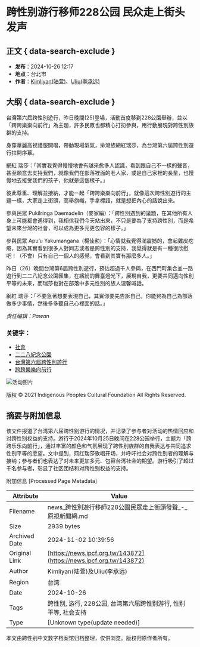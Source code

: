 # 跨性别游行移师228公园 民众走上街头发声

## 正文 { data-search-exclude }


- **发布**：2024-10-26 12:17
- **地点**：台北市
- **作者**：[Kimliyan(陆萱)](/?s=Kimliyan\(陸萱\))、[Uliu(李承远)](/?s=Uliu\(李承遠\))

## 大纲 { data-search-exclude }

台灣第六屆跨性別遊行，昨日晚間(25)登場，活動首度移到228公園舉辦，並以「跨跨樂樂向前行」為主題，許多民眾也都精心打扮參與，用行動展現對跨性別族群的支持。

身穿華麗高衩禮服開唱，帶動現場氣氛，排灣族網紅瑞莎，為台灣第六屆跨性別遊行拉開序幕。

網紅 瑞莎：「其實我覺得慢慢地會有越來愈多人認識，看到跟自己不一樣的聲音，甚至願意去支持我們，就像我們在部落裡面的老人家、或是自己家裡的長輩，也慢慢地去接受我們的孩子，他就是這個樣子。」

彼此尊重、理解並接納，才能一起「跨跨樂樂向前行」，就像這次跨性別遊行的主題一樣，大家走上街頭，高舉旗幟，手拿標語，就是想把內心的話說出來。

參與民眾 Pukilringa Daemadelin（麥家綸）：「跨性別遇到的議題，在其他所有人身上可能都會遇得到，我相信我們今天站出來，不只是要為了支持跨性別，而是希望未來台灣的社會，可以成為更多元更包容的樣子。」

參與民眾 Apu’u Yakumangana（楊佳勲）：「心情就我覺得滿震撼的，會起雞皮疙瘩，因為其實看到很多人對同志或者是跨性別的支持，我覺得就是有一種很欣慰吧！（不會）只有自己一個人的感覺，會看到其實有那麼多人。」

昨日（26）晚間台灣第6屆跨性別遊行，預估超過千人參與，在西門町集合並一路遊行到二二八紀念公園匯集，在繽紛的舞臺燈光下，展現自我，更要共同邁向性別平等的未來，而瑞莎也對在部落中多元性別的族人溫馨喊話。

網紅 瑞莎：「不要急著想要表現自己，其實你要先告訴自己，你能夠為自己為部落做多少事情，然後多多聽自己心裡面的話。」

_责任编辑：Pawan_

### 关键字：

- [社會](https://news.ipcf.org.tw/category/%e7%a4%be%e6%9c%83)
- [二二八紀念公園](https://news.ipcf.org.tw/tag/%e4%ba%8c%e4%ba%8c%e5%85%ab%e7%b4%80%e5%bf%b5%e5%85%ac%e5%9c%92)
- [台灣第六屆跨性別遊行](https://news.ipcf.org.tw/tag/%e5%8f%b0%e7%81%a3%e7%ac%ac%e5%85%ad%e5%b1%86%e8%b7%a8%e6%80%a7%e5%88%a5%e9%81%8a%e8%a1%8c)
- [跨跨樂樂向前行](https://news.ipcf.org.tw/tag/%e8%b7%a8%e8%b7%a8%e6%a8%82%e6%a8%82%e5%90%91%e5%89%8d%e8%a1%8c)

![活动图片](https://news.ipcf.org.tw/wp-content/uploads/2024/11/02120423/%E6%AD%A6%E7%95%8C%E9%83%A84%E4%BA%BA%E5%8F%97%E5%9B%B0%E5%8D%A1%E7%A4%BE%E6%BA%AA-%E7%A9%BA%E5%8B%A4%E5%B0%8B%E7%8D%B2%E5%90%8A%E6%8E%9B%E4%B8%8B%E5%B1%B1-768x461.jpg)

版权 © 2021 Indigenous Peoples Cultural Foundation All Rights Reserved.

## 摘要与附加信息

<!-- tcd_abstract -->
该文件报道了台湾第六届跨性别游行的情况，并记录了参与者对活动的热情回应和对跨性别权益的支持。游行于2024年10月25日晚间在228公园举行，主题为「跨跨乐乐向前行」，通过丰富的颜色和气氛展现了跨性别族群的自我表达与共同追求性别平等的愿望。文中提到，网红瑞莎歌唱开场，并呼吁社会对跨性别者的理解与接纳；参与者们也表达了对未来更加多元、包容台湾社会的期望。游行吸引了超过千名参与者，彰显了社区团结和对跨性别权益的支持。
<!-- tcd_abstract_end -->

附加信息 [Processed Page Metadata]

| Attribute       | Value                                  |
|-----------------|----------------------------------------|
| Filename        | news_跨性別遊行移師228公園民眾走上街頭發聲_-_原視新聞網.md                             |
| Size            | 2939 bytes                           |
| Archived Date   | 2024-11-02 10:39:56                             |
| Original Link   | [https://news.ipcf.org.tw/143872](https://news.ipcf.org.tw/143872)                       |
| Author          | Kimliyan(陆萱)及Uliu(李承远)                               |
| Region          | 台湾                               |
| Date            | 2024-10-26                                 |
| Tags            | 跨性别, 游行, 228公园, 台湾第六届跨性别游行, 性别平等, 社会支持                                 |
| Type            | [Unknown type(update needed)]                                 |
<!-- tcd_table_end -->

本文由跨性别中文数字档案馆归档整理，仅供浏览。版权归原作者所有。
